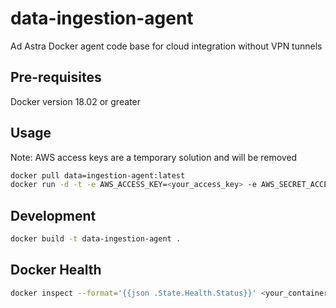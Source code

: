 # data-ingestion-agent
Ad Astra Docker agent code base for cloud integration without VPN tunnels

## Pre-requisites
Docker version 18.02 or greater

## Usage
Note: AWS access keys are a temporary solution and will be removed

```sh
docker pull data=ingestion-agent:latest
docker run -d -t -e AWS_ACCESS_KEY=<your_access_key> -e AWS_SECRET_ACCESS_KEY=<your_secret_access_key> -e SQS_QUEUE_URI=https://sqs.<your_region>.amazonaws.com/<your_account_id>/<your_queue_name> data-ingestion-agent:latest
```

## Development
```sh
docker build -t data-ingestion-agent .
```

## Docker Health
```sh
docker inspect --format='{{json .State.Health.Status}}' <your_container_name_or_id>
```
